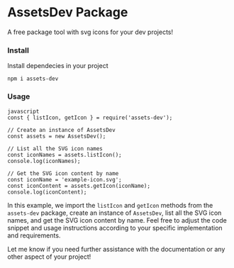 # AssetsDev Package

A free package tool with svg icons for your dev projects!

### Install

Install dependecies in your project

```
npm i assets-dev
```

### Usage

```
javascript 
const { listIcon, getIcon } = require('assets-dev'); 
 
// Create an instance of AssetsDev 
const assets = new AssetsDev(); 
 
// List all the SVG icon names 
const iconNames = assets.listIcon(); 
console.log(iconNames); 
 
// Get the SVG icon content by name 
const iconName = 'example-icon.svg'; 
const iconContent = assets.getIcon(iconName); 
console.log(iconContent);
```

In this example, we import the `listIcon` and `getIcon` methods from the `assets-dev` package, create an instance of `AssetsDev`, list all the SVG icon names, and get the SVG icon content by name. Feel free to adjust the code snippet and usage instructions according to your specific implementation and requirements.

Let me know if you need further assistance with the documentation or any other aspect of your project!